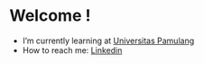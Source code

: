 # Welcome !

-  I’m currently learning at [Universitas Pamulang](https://unpam.ac.id/)
-  How to reach me: [Linkedin](https://www.linkedin.com/in/fiyandamamuri/)
